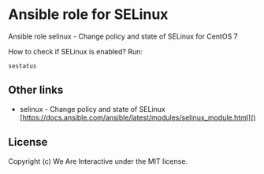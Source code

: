 # Ansible role for SELinux
Ansible role selinux - Change policy and state of SELinux for CentOS 7

How to check if SELinux is enabled? Run:
```
sestatus
```

## Other links
- selinux - Change policy and state of SELinux [https://docs.ansible.com/ansible/latest/modules/selinux_module.html]()

## License
Copyright (c) We Are Interactive under the MIT license.